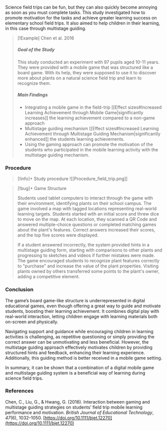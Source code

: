 Science field trips can be fun, but they can also quickly become annoying as soon as you must complete tasks. This study investigated how to promote motivation for the tasks and achieve greater learning success on elementary school field trips. It also aimed to help children in their learning, in this case through multistage guiding.

>[!Example] Chen et al. 2016
> ##### Goal of the Study 
>This study conducted an experiment with 97 pupils aged 10-11 years. They were provided with a mobile game that was structured like a board game. With its help, they were supposed to use it to discover more about plants on a natural science field trip and learn to recognize them.
>
> ##### Main Findings
>- Integrating a mobile game in the field-trip [[Effect sizes#Increased Learning Achievement through Mobile Game|significantly increases]] the learning achievement compared to a non-game approach
>- Multistage guiding mechanism [[Effect sizes#Increased Learning Achievement through Multistage Guiding Mechanism|significantly enhanced]]  the students learning achievements.
>- Using the gaming approach can promote the motivation of the students who participated in the mobile learning activity with the multistage guiding mechanism.

### Procedure

>[!info]+ Study procedure
>![[Procedure_field_trip.png]]

>[!bug]+ Game Structure
>
>Students used tablet computers to interact through the game with their environment, identifying plants on their school campus. The game involved a map with tagged locations representing real-world learning targets. Students started with an initial score and threw dice to move on the map. At each location, they scanned a QR Code and answered multiple-choice questions or completed matching games about the plant's features. Correct answers increased their scores, and the top five scores were displayed.
>
>If a student answered incorrectly, the system provided hints in a multistage guiding form, starting with comparisons to other plants and progressing to sketches and videos if further mistakes were made. The game encouraged students to recognize plant features correctly to "purchase" and increase the value of the plant properties. Visiting plants owned by others transferred some points to the plant's owner, adding a competitive element.

### Conclusion

The game’s board game-like structure is underrepresented in digital educational games, even though offering a great way to guide and motivate students, boosting their learning achievement. It combines digital play with real-world interaction, letting children engage with learning materials both on-screen and physically.

Navigating support and guidance while encouraging children in learning activities is challenging, as repetitive questioning or simply providing the correct answer can be unmotivating and less beneficial. However, the multistage guiding approach effectively motivates children by providing structured hints and feedback, enhancing their learning experience. Additionally, this guiding method is better received in a mobile game setting.

In summary, it can be shown that a combination of a digital mobile game and multistage guiding system is a beneficial way of learning during science field trips.

### References

Chen, C., Liu, G., & Hwang, G. (2016). Interaction between gaming and multistage guiding strategies on students’ field trip mobile learning performance and motivation. _British Journal of Educational Technology_, _47_(6), 1032–1050. [https://doi.org/10.1111/bjet.12270](https://doi.org/10.1111/bjet.12270)